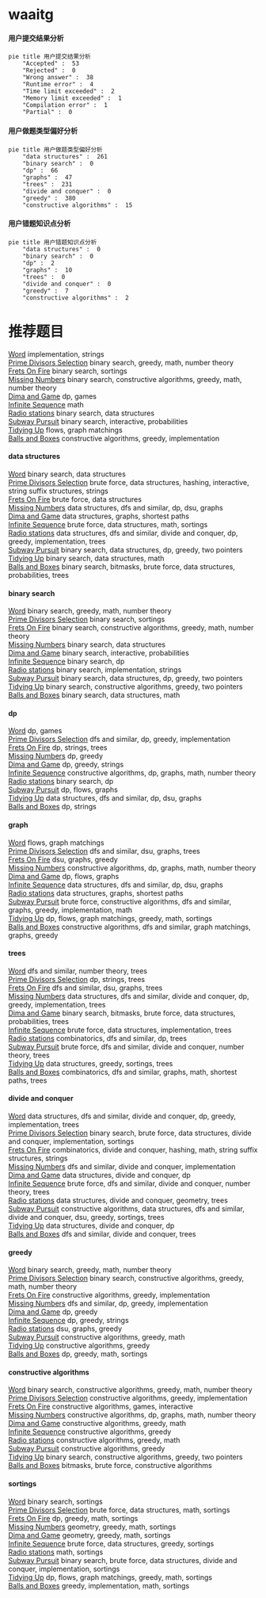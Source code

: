 # waaitg
<!-- tabs:start -->
#### **用户提交结果分析**

```mermaid
pie title 用户提交结果分析
    "Accepted" :  53
    "Rejected" :  0
    "Wrong answer" :  38
    "Runtime error" :  4
    "Time limit exceeded" :  2
    "Memory limit exceeded" :  1
    "Compilation error" :  1
    "Partial" :  0
```
#### **用户做题类型偏好分析**

```mermaid
pie title 用户做题类型偏好分析
    "data structures" :  261
    "binary search" :  0
    "dp" :  66
    "graphs" :  47
    "trees" :  231
    "divide and conquer" :  0
    "greedy" :  380
    "constructive algorithms" :  15
```
#### **用户错题知识点分析**

```mermaid
pie title 用户错题知识点分析
    "data structures" :  0
    "binary search" :  0
    "dp" :  2
    "graphs" :  10
    "trees" :  0
    "divide and conquer" :  0
    "greedy" :  7
    "constructive algorithms" :  2
```
<!-- tabs:end -->
# 推荐题目
[Word](http://codeforces.com/problemset/problem/59/A)		implementation,
                        strings		  
[Prime Divisors Selection](http://codeforces.com/problemset/problem/1468/L)		binary search,
                        greedy,
                        math,
                        number theory		  
[Frets On Fire](http://codeforces.com/problemset/problem/1119/D)		binary search,
                        sortings		  
[Missing Numbers](http://codeforces.com/problemset/problem/1081/E)		binary search,
                        constructive algorithms,
                        greedy,
                        math,
                        number theory		  
[Dima and Game](http://codeforces.com/problemset/problem/273/E)		dp,
                        games		  
[Infinite Sequence](http://codeforces.com/problemset/problem/675/A)		math		  
[Radio stations](http://codeforces.com/problemset/problem/762/E)		binary search,
                        data structures		  
[Subway Pursuit](https://codeforces.com/contest/1040/problem/D)		binary search,
                        interactive,
                        probabilities		  
[Tidying Up](http://codeforces.com/problemset/problem/316/C2)		flows,
                        graph matchings		  
[Balls and Boxes](http://codeforces.com/problemset/problem/260/C)		constructive algorithms,
                        greedy,
                        implementation		  
<!-- tabs:start -->
#### **data structures**
[Word](http://codeforces.com/problemset/problem/762/E)		binary search,
                        data structures		  
[Prime Divisors Selection](http://codeforces.com/problemset/problem/710/F)		brute force,
                        data structures,
                        hashing,
                        interactive,
                        string suffix structures,
                        strings		  
[Frets On Fire](http://codeforces.com/problemset/problem/1491/I)		brute force,
                        data structures		  
[Missing Numbers](http://codeforces.com/problemset/problem/766/D)		data structures,
                        dfs and similar,
                        dp,
                        dsu,
                        graphs		  
[Dima and Game](http://codeforces.com/problemset/problem/1163/F)		data structures,
                        graphs,
                        shortest paths		  
[Infinite Sequence](http://codeforces.com/problemset/problem/538/F)		brute force,
                        data structures,
                        math,
                        sortings		  
[Radio stations](http://codeforces.com/problemset/problem/1175/E)		data structures,
                        dfs and similar,
                        divide and conquer,
                        dp,
                        greedy,
                        implementation,
                        trees		  
[Subway Pursuit](http://codeforces.com/problemset/problem/1492/C)		binary search,
                        data structures,
                        dp,
                        greedy,
                        two pointers		  
[Tidying Up](http://codeforces.com/problemset/problem/1490/G)		binary search,
                        data structures,
                        math		  
[Balls and Boxes](http://codeforces.com/problemset/problem/1479/D)		binary search,
                        bitmasks,
                        brute force,
                        data structures,
                        probabilities,
                        trees		  
#### **binary search**
[Word](http://codeforces.com/problemset/problem/1468/L)		binary search,
                        greedy,
                        math,
                        number theory		  
[Prime Divisors Selection](http://codeforces.com/problemset/problem/1119/D)		binary search,
                        sortings		  
[Frets On Fire](http://codeforces.com/problemset/problem/1081/E)		binary search,
                        constructive algorithms,
                        greedy,
                        math,
                        number theory		  
[Missing Numbers](http://codeforces.com/problemset/problem/762/E)		binary search,
                        data structures		  
[Dima and Game](https://codeforces.com/contest/1040/problem/D)		binary search,
                        interactive,
                        probabilities		  
[Infinite Sequence](http://codeforces.com/problemset/problem/360/B)		binary search,
                        dp		  
[Radio stations](http://codeforces.com/problemset/problem/1187/B)		binary search,
                        implementation,
                        strings		  
[Subway Pursuit](http://codeforces.com/problemset/problem/1492/C)		binary search,
                        data structures,
                        dp,
                        greedy,
                        two pointers		  
[Tidying Up](http://codeforces.com/problemset/problem/1463/D)		binary search,
                        constructive algorithms,
                        greedy,
                        two pointers		  
[Balls and Boxes](http://codeforces.com/problemset/problem/1490/G)		binary search,
                        data structures,
                        math		  
#### **dp**
[Word](http://codeforces.com/problemset/problem/273/E)		dp,
                        games		  
[Prime Divisors Selection](http://codeforces.com/problemset/problem/910/A)		dfs and similar,
                        dp,
                        greedy,
                        implementation		  
[Frets On Fire](http://codeforces.com/problemset/problem/1082/F)		dp,
                        strings,
                        trees		  
[Missing Numbers](http://codeforces.com/problemset/problem/95/B)		dp,
                        greedy		  
[Dima and Game](http://codeforces.com/problemset/problem/665/C)		dp,
                        greedy,
                        strings		  
[Infinite Sequence](https://codeforces.com/contest/800/problem/C)		constructive algorithms,
                        dp,
                        graphs,
                        math,
                        number theory		  
[Radio stations](http://codeforces.com/problemset/problem/360/B)		binary search,
                        dp		  
[Subway Pursuit](http://codeforces.com/problemset/problem/1146/G)		dp,
                        flows,
                        graphs		  
[Tidying Up](http://codeforces.com/problemset/problem/766/D)		data structures,
                        dfs and similar,
                        dp,
                        dsu,
                        graphs		  
[Balls and Boxes](http://codeforces.com/problemset/problem/1363/F)		dp,
                        strings		  
#### **graph**
[Word](http://codeforces.com/problemset/problem/316/C2)		flows,
                        graph matchings		  
[Prime Divisors Selection](http://codeforces.com/problemset/problem/466/E)		dfs and similar,
                        dsu,
                        graphs,
                        trees		  
[Frets On Fire](https://codeforces.com/contest/1489/problem/G)		dsu,
                        graphs,
                        greedy		  
[Missing Numbers](https://codeforces.com/contest/800/problem/C)		constructive algorithms,
                        dp,
                        graphs,
                        math,
                        number theory		  
[Dima and Game](http://codeforces.com/problemset/problem/1146/G)		dp,
                        flows,
                        graphs		  
[Infinite Sequence](http://codeforces.com/problemset/problem/766/D)		data structures,
                        dfs and similar,
                        dp,
                        dsu,
                        graphs		  
[Radio stations](http://codeforces.com/problemset/problem/1163/F)		data structures,
                        graphs,
                        shortest paths		  
[Subway Pursuit](http://codeforces.com/problemset/problem/1487/C)		brute force,
                        constructive algorithms,
                        dfs and similar,
                        graphs,
                        greedy,
                        implementation,
                        math		  
[Tidying Up](http://codeforces.com/problemset/problem/1437/C)		dp,
                        flows,
                        graph matchings,
                        greedy,
                        math,
                        sortings		  
[Balls and Boxes](http://codeforces.com/problemset/problem/1470/D)		constructive algorithms,
                        dfs and similar,
                        graph matchings,
                        graphs,
                        greedy		  
#### **trees**
[Word](http://codeforces.com/problemset/problem/348/B)		dfs and similar,
                        number theory,
                        trees		  
[Prime Divisors Selection](http://codeforces.com/problemset/problem/1082/F)		dp,
                        strings,
                        trees		  
[Frets On Fire](http://codeforces.com/problemset/problem/466/E)		dfs and similar,
                        dsu,
                        graphs,
                        trees		  
[Missing Numbers](http://codeforces.com/problemset/problem/1175/E)		data structures,
                        dfs and similar,
                        divide and conquer,
                        dp,
                        greedy,
                        implementation,
                        trees		  
[Dima and Game](http://codeforces.com/problemset/problem/1479/D)		binary search,
                        bitmasks,
                        brute force,
                        data structures,
                        probabilities,
                        trees		  
[Infinite Sequence](http://codeforces.com/problemset/problem/1511/C)		brute force,
                        data structures,
                        implementation,
                        trees		  
[Radio stations](http://codeforces.com/problemset/problem/1499/F)		combinatorics,
                        dfs and similar,
                        dp,
                        trees		  
[Subway Pursuit](http://codeforces.com/problemset/problem/1491/E)		brute force,
                        dfs and similar,
                        divide and conquer,
                        number theory,
                        trees		  
[Tidying Up](http://codeforces.com/problemset/problem/1466/D)		data structures,
                        greedy,
                        sortings,
                        trees		  
[Balls and Boxes](http://codeforces.com/problemset/problem/1495/D)		combinatorics,
                        dfs and similar,
                        graphs,
                        math,
                        shortest paths,
                        trees		  
#### **divide and conquer**
[Word](http://codeforces.com/problemset/problem/1175/E)		data structures,
                        dfs and similar,
                        divide and conquer,
                        dp,
                        greedy,
                        implementation,
                        trees		  
[Prime Divisors Selection](http://codeforces.com/problemset/problem/1461/D)		binary search,
                        brute force,
                        data structures,
                        divide and conquer,
                        implementation,
                        sortings		  
[Frets On Fire](http://codeforces.com/problemset/problem/1466/G)		combinatorics,
                        divide and conquer,
                        hashing,
                        math,
                        string suffix structures,
                        strings		  
[Missing Numbers](http://codeforces.com/problemset/problem/1490/D)		dfs and similar,
                        divide and conquer,
                        implementation		  
[Dima and Game](https://codeforces.com/contest/1483/problem/C)		data structures,
                        divide and conquer,
                        dp		  
[Infinite Sequence](http://codeforces.com/problemset/problem/1491/E)		brute force,
                        dfs and similar,
                        divide and conquer,
                        number theory,
                        trees		  
[Radio stations](http://codeforces.com/problemset/problem/1303/G)		data structures,
                        divide and conquer,
                        geometry,
                        trees		  
[Subway Pursuit](http://codeforces.com/problemset/problem/1494/D)		constructive algorithms,
                        data structures,
                        dfs and similar,
                        divide and conquer,
                        dsu,
                        greedy,
                        sortings,
                        trees		  
[Tidying Up](http://codeforces.com/problemset/problem/1482/E)		data structures,
                        divide and conquer,
                        dp		  
[Balls and Boxes](http://codeforces.com/problemset/problem/566/C)		dfs and similar,
                        divide and conquer,
                        trees		  
#### **greedy**
[Word](http://codeforces.com/problemset/problem/1468/L)		binary search,
                        greedy,
                        math,
                        number theory		  
[Prime Divisors Selection](http://codeforces.com/problemset/problem/1081/E)		binary search,
                        constructive algorithms,
                        greedy,
                        math,
                        number theory		  
[Frets On Fire](http://codeforces.com/problemset/problem/260/C)		constructive algorithms,
                        greedy,
                        implementation		  
[Missing Numbers](http://codeforces.com/problemset/problem/910/A)		dfs and similar,
                        dp,
                        greedy,
                        implementation		  
[Dima and Game](http://codeforces.com/problemset/problem/95/B)		dp,
                        greedy		  
[Infinite Sequence](http://codeforces.com/problemset/problem/665/C)		dp,
                        greedy,
                        strings		  
[Radio stations](https://codeforces.com/contest/1489/problem/G)		dsu,
                        graphs,
                        greedy		  
[Subway Pursuit](https://codeforces.com/contest/1206/problem/C)		constructive algorithms,
                        greedy,
                        math		  
[Tidying Up](https://codeforces.com/contest/298/problem/D)		constructive algorithms,
                        greedy		  
[Balls and Boxes](http://codeforces.com/problemset/problem/1443/B)		dp,
                        greedy,
                        math,
                        sortings		  
#### **constructive algorithms**
[Word](http://codeforces.com/problemset/problem/1081/E)		binary search,
                        constructive algorithms,
                        greedy,
                        math,
                        number theory		  
[Prime Divisors Selection](http://codeforces.com/problemset/problem/260/C)		constructive algorithms,
                        greedy,
                        implementation		  
[Frets On Fire](http://codeforces.com/problemset/problem/1100/D)		constructive algorithms,
                        games,
                        interactive		  
[Missing Numbers](https://codeforces.com/contest/800/problem/C)		constructive algorithms,
                        dp,
                        graphs,
                        math,
                        number theory		  
[Dima and Game](https://codeforces.com/contest/1206/problem/C)		constructive algorithms,
                        greedy,
                        math		  
[Infinite Sequence](https://codeforces.com/contest/298/problem/D)		constructive algorithms,
                        greedy		  
[Radio stations](https://codeforces.com/contest/1456/problem/C)		constructive algorithms,
                        greedy,
                        math		  
[Subway Pursuit](http://codeforces.com/problemset/problem/1493/A)		constructive algorithms,
                        greedy		  
[Tidying Up](http://codeforces.com/problemset/problem/1463/D)		binary search,
                        constructive algorithms,
                        greedy,
                        two pointers		  
[Balls and Boxes](https://codeforces.com/contest/1456/problem/B)		bitmasks,
                        brute force,
                        constructive algorithms		  
#### **sortings**
[Word](http://codeforces.com/problemset/problem/1119/D)		binary search,
                        sortings		  
[Prime Divisors Selection](http://codeforces.com/problemset/problem/538/F)		brute force,
                        data structures,
                        math,
                        sortings		  
[Frets On Fire](http://codeforces.com/problemset/problem/1443/B)		dp,
                        greedy,
                        math,
                        sortings		  
[Missing Numbers](https://codeforces.com/contest/1496/problem/C)		geometry,
                        greedy,
                        math,
                        sortings		  
[Dima and Game](http://codeforces.com/problemset/problem/1495/A)		geometry,
                        greedy,
                        math,
                        sortings		  
[Infinite Sequence](http://codeforces.com/problemset/problem/1497/A)		brute force,
                        data structures,
                        greedy,
                        sortings		  
[Radio stations](http://codeforces.com/problemset/problem/1427/A)		math,
                        sortings		  
[Subway Pursuit](http://codeforces.com/problemset/problem/1461/D)		binary search,
                        brute force,
                        data structures,
                        divide and conquer,
                        implementation,
                        sortings		  
[Tidying Up](http://codeforces.com/problemset/problem/1437/C)		dp,
                        flows,
                        graph matchings,
                        greedy,
                        math,
                        sortings		  
[Balls and Boxes](http://codeforces.com/problemset/problem/1473/A)		greedy,
                        implementation,
                        math,
                        sortings		  
<!-- tabs:end -->
